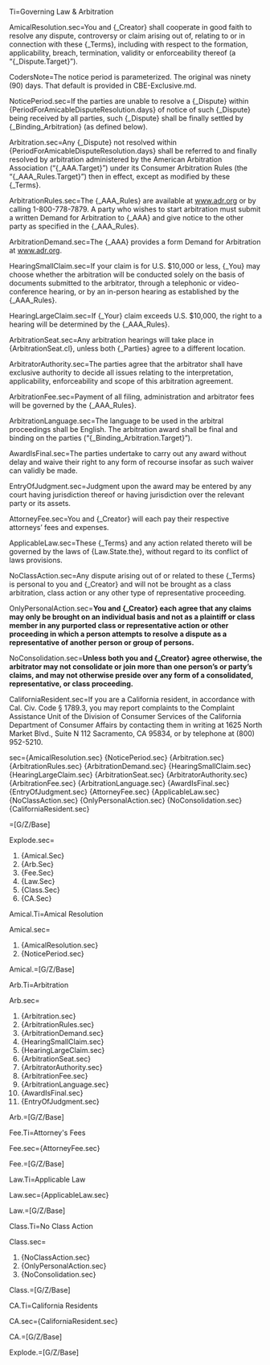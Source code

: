 Ti=Governing Law & Arbitration


AmicalResolution.sec=You and {_Creator} shall cooperate in good faith to resolve any dispute, controversy or claim arising out of, relating to or in connection with these {_Terms}, including with respect to the formation, applicability, breach, termination, validity or enforceability thereof (a “{_Dispute.Target}”).

CodersNote=The notice period is parameterized. The original was ninety (90) days. That default is provided in CBE-Exclusive.md.

NoticePeriod.sec=If the parties are unable to resolve a {_Dispute} within {PeriodForAmicableDisputeResolution.days} of notice of such {_Dispute} being received by all parties, such {_Dispute} shall be finally settled by {_Binding_Arbitration} (as defined below).

Arbitration.sec=Any {_Dispute} not resolved within {PeriodForAmicableDisputeResolution.days} shall be referred to and finally resolved by arbitration administered by the American Arbitration Association (“{_AAA.Target}”) under its Consumer Arbitration Rules (the “{_AAA_Rules.Target}”) then in effect, except as modified by these {_Terms}.

ArbitrationRules.sec=The {_AAA_Rules} are available at <a href="http://www.adr.org">www.adr.org</a> or by calling 1-800-778-7879. A party who wishes to start arbitration must submit a written Demand for Arbitration to {_AAA} and give notice to the other party as specified in the {_AAA_Rules}.

ArbitrationDemand.sec=The {_AAA} provides a form Demand for Arbitration at <a href="http://www.adr.org">www.adr.org</a>.

HearingSmallClaim.sec=If your claim is for U.S. $10,000 or less, {_You} may choose whether the arbitration will be conducted solely on the basis of documents submitted to the arbitrator, through a telephonic or video-conference hearing, or by an in-person hearing as established by the {_AAA_Rules}.

HearingLargeClaim.sec=If {_Your} claim exceeds U.S. $10,000, the right to a hearing will be determined by the {_AAA_Rules}. 

ArbitrationSeat.sec=Any arbitration hearings will take place in {ArbitrationSeat.cl}, unless both {_Parties} agree to a different location.

ArbitratorAuthority.sec=The parties agree that the arbitrator shall have exclusive authority to decide all issues relating to the interpretation, applicability, enforceability and scope of this arbitration agreement.

ArbitrationFee.sec=Payment of all filing, administration and arbitrator fees will be governed by the {_AAA_Rules}.

ArbitrationLanguage.sec=The language to be used in the arbitral proceedings shall be English. The arbitration award shall be final and binding on the parties (“{_Binding_Arbitration.Target}”).

AwardIsFinal.sec=The parties undertake to carry out any award without delay and waive their right to any form of recourse insofar as such waiver can validly be made.

EntryOfJudgment.sec=Judgment upon the award may be entered by any court having jurisdiction thereof or having jurisdiction over the relevant party or its assets.

AttorneyFee.sec=You and {_Creator} will each pay their respective attorneys’ fees and expenses.

ApplicableLaw.sec=These {_Terms} and any action related thereto will be governed by the laws of {Law.State.the}, without regard to its conflict of laws provisions.

NoClassAction.sec=Any dispute arising out of or related to these {_Terms} is personal to you and {_Creator} and will not be brought as a class arbitration, class action or any other type of representative proceeding.

OnlyPersonalAction.sec=<b>You and {_Creator} each agree that any claims may only be brought on an individual basis and not as a plaintiff or class member in any purported class or representative action or other proceeding in which a person attempts to resolve a dispute as a representative of another person or group of persons.</b>

NoConsolidation.sec=<b>Unless both you and {_Creator} agree otherwise, the arbitrator may not consolidate or join more than one person’s or party’s claims, and may not otherwise preside over any form of a consolidated, representative, or class proceeding.</b>

CaliforniaResident.sec=If you are a California resident, in accordance with Cal. Civ. Code § 1789.3, you may report complaints to the Complaint Assistance Unit of the Division of Consumer Services of the California Department of Consumer Affairs by contacting them in writing at 1625 North Market Blvd., Suite N 112 Sacramento, CA 95834, or by telephone at (800) 952-5210.

sec={AmicalResolution.sec} {NoticePeriod.sec} {Arbitration.sec} {ArbitrationRules.sec} {ArbitrationDemand.sec} {HearingSmallClaim.sec} {HearingLargeClaim.sec} {ArbitrationSeat.sec} {ArbitratorAuthority.sec} {ArbitrationFee.sec} {ArbitrationLanguage.sec} {AwardIsFinal.sec} {EntryOfJudgment.sec} {AttorneyFee.sec} {ApplicableLaw.sec} {NoClassAction.sec} {OnlyPersonalAction.sec} {NoConsolidation.sec} {CaliforniaResident.sec}

=[G/Z/Base]

Explode.sec=<ol><li>{Amical.Sec}</li><li>{Arb.Sec}</li><li>{Fee.Sec}</li><li>{Law.Sec}</li><li>{Class.Sec}</li><li>{CA.Sec}</li></ol>

Amical.Ti=Amical Resolution

Amical.sec=<ol><li>{AmicalResolution.sec}</li><li>{NoticePeriod.sec}</li></ol>

Amical.=[G/Z/Base]

Arb.Ti=Arbitration

Arb.sec=<ol><li>{Arbitration.sec}</li><li>{ArbitrationRules.sec}</li><li>{ArbitrationDemand.sec}</li><li>{HearingSmallClaim.sec}</li><li>{HearingLargeClaim.sec}</li><li>{ArbitrationSeat.sec}</li><li>{ArbitratorAuthority.sec}</li><li>{ArbitrationFee.sec}</li><li>{ArbitrationLanguage.sec}</li><li>{AwardIsFinal.sec}</li><li>{EntryOfJudgment.sec}</li></ol>

Arb.=[G/Z/Base]

Fee.Ti=Attorney's Fees

Fee.sec={AttorneyFee.sec}

Fee.=[G/Z/Base]

Law.Ti=Applicable Law

Law.sec={ApplicableLaw.sec}

Law.=[G/Z/Base]

Class.Ti=No Class Action

Class.sec=<ol><li>{NoClassAction.sec}</li><li>{OnlyPersonalAction.sec}</li><li>{NoConsolidation.sec}</li></ol>

Class.=[G/Z/Base]

CA.Ti=California Residents

CA.sec={CaliforniaResident.sec}

CA.=[G/Z/Base]

Explode.=[G/Z/Base]

